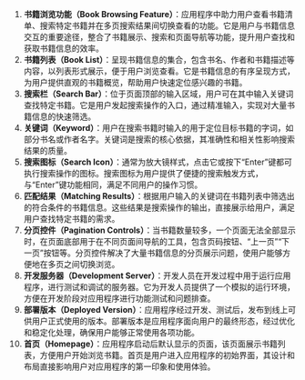 1. **书籍浏览功能（Book Browsing Feature）**：应用程序中助力用户查看书籍清单、搜索特定书籍并在多页搜索结果间切换查看的功能。它是用户与书籍信息交互的重要途径，整合了书籍展示、搜索和页面导航等功能，提升用户查找和获取书籍信息的效率。
2. **书籍列表（Book List）**：呈现书籍信息的集合，包含书名、作者和书籍描述等内容，以列表形式展示，便于用户浏览查看。它是书籍信息的有序呈现方式，为用户提供直观的书籍概览，帮助用户快速定位感兴趣的书籍。
3. **搜索栏（Search Bar）**：位于页面顶部的输入区域，用户可在其中输入关键词查找特定书籍。它是用户发起搜索操作的入口，通过精准输入，实现对大量书籍信息的快速筛选。
4. **关键词（Keyword）**：用户在搜索书籍时输入的用于定位目标书籍的字词，如部分书名或作者名字。关键词是搜索的核心依据，其准确性和相关性影响搜索结果的质量。
5. **搜索图标（Search Icon）**：通常为放大镜样式，点击它或按下“Enter”键都可执行搜索操作的图标。搜索图标为用户提供了便捷的搜索触发方式，与“Enter”键功能相同，满足不同用户的操作习惯。
6. **匹配结果（Matching Results）**：根据用户输入的关键词在书籍列表中筛选出的符合条件的书籍信息。这些结果是搜索操作的输出，直接展示给用户，满足用户查找特定书籍的需求。
7. **分页控件（Pagination Controls）**：当书籍数量较多，一个页面无法全部显示时，在页面底部用于在不同页面间导航的工具，包含页码按钮、“上一页”“下一页”按钮等。分页控件解决了大量书籍信息的分页展示问题，使用户能够方便地在多页之间切换浏览。
8. **开发服务器（Development Server）**：开发人员在开发过程中用于运行应用程序，进行测试和调试的服务器。它为开发人员提供了一个模拟的运行环境，方便在开发阶段对应用程序进行功能测试和问题排查。
9. **部署版本（Deployed Version）**：应用程序经过开发、测试后，发布到线上可供用户正式使用的版本。部署版本是应用程序面向用户的最终形态，经过优化和稳定化处理，确保用户能够正常使用各项功能。
10. **首页（Homepage）**：应用程序启动后默认显示的页面，该页面展示书籍列表，方便用户开始浏览书籍。首页是用户进入应用程序的初始界面，其设计和布局直接影响用户对应用程序的第一印象和使用体验。 
